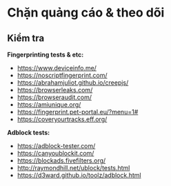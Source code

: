 # Chặn quảng cáo & theo dõi

## Kiểm tra

**Fingerprinting tests & etc:**

- https://www.deviceinfo.me/
- https://noscriptfingerprint.com/
- https://abrahamjuliot.github.io/creepjs/
- https://browserleaks.com/
- https://browseraudit.com/
- https://amiunique.org/
- https://fingerprint.pet-portal.eu/?menu=1#
- https://coveryourtracks.eff.org/

**Adblock tests:**

- https://adblock-tester.com/
- https://canyoublockit.com/
- https://blockads.fivefilters.org/
- http://raymondhill.net/ublock/tests.html
- https://d3ward.github.io/toolz/adblock.html
